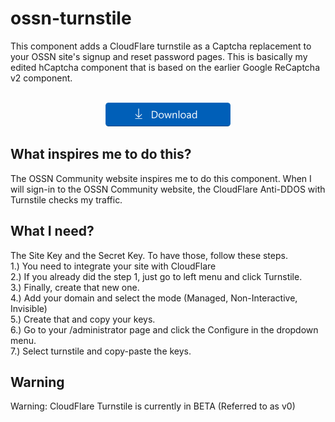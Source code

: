 # ossn-turnstile
This component adds a CloudFlare turnstile as a Captcha replacement to your OSSN site's signup and reset password pages. This is basically my edited hCaptcha component that is based on the earlier Google ReCaptcha v2 component.
<br>
<br>
<div align="center">
<a href="https://github.com/thedoggybrad/ossn-turnstile/releases/download/1.0/turnstile.zip">
         <img src="https://raw.githubusercontent.com/thedoggybrad/thedoggybrad/main/download.png" width="200">
    </a></div>

## What inspires me to do this?
The OSSN Community website inspires me to do this component. When I will sign-in to the OSSN Community website, the CloudFlare Anti-DDOS with Turnstile checks my traffic.

## What I need?
The Site Key and the Secret Key. To have those, follow these steps.
<br>
1.) You need to integrate your site with CloudFlare<br>
2.) If you already did the step 1, just go to left menu and click Turnstile.<br>
3.) Finally, create that new one.<br>
4.) Add your domain and select the mode (Managed,  Non-Interactive, Invisible)<br>
5.) Create that and copy your keys.<br>
6.) Go to your /administrator page and click the Configure in the dropdown menu.<br>
7.) Select turnstile and copy-paste the keys.

## Warning
Warning: CloudFlare Turnstile is currently in BETA (Referred to as v0)
